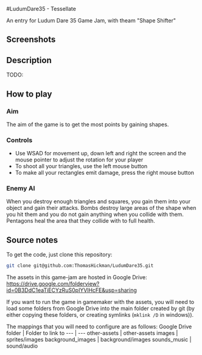 #LudumDare35 - Tessellate

An entry for Ludum Dare 35 Game Jam, with theam "Shape Shifter"

## Screenshots

## Description

TODO:

## How to play

### Aim

The aim of the game is to get the most points by gaining shapes.

### Controls

- Use WSAD for movement up, down left and right the screen and the mouse pointer to adjust the rotation for your player
- To shoot all your triangles, use the left mouse button
- To make all your rectangles emit damage, press the right mouse button

### Enemy AI

When you destroy enough triangles and squares, you gain them into your object and gain their attacks. Bombs destroy large areas of the shape when you hit them and you do not gain anything when you collide with them. Pentagons heal the area that they collide with to full health.

## Source notes

To get the code, just clone this repository:

```bash
git clone git@github.com:ThomasHickman/LudumDare35.git
```

The assets in this game-jam are hosted in Google Drive:
https://drive.google.com/folderview?id=0B3DdC1eaTiECYzRuS0pIYVlHcFE&usp=sharing

If you want to run the game in gamemaker with the assets, you will need to load some folders from Google Drive into the main folder created by git (by either copying these folders, or creating symlinks (`mklink /D` in windows)).

The mappings that you will need to configure are as follows:
Google Drive folder | Folder to link to
---                 | ---
other-assets        | other-assets
images              | sprites/images
background_images   | background/images
sounds_music        | sound/audio
